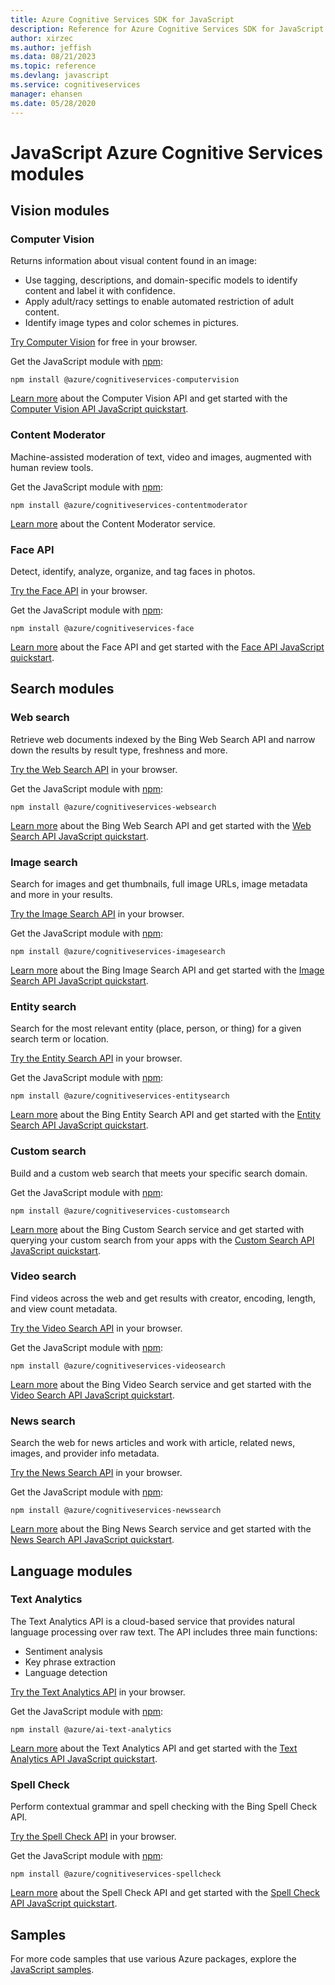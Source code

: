 ```yaml
---
title: Azure Cognitive Services SDK for JavaScript
description: Reference for Azure Cognitive Services SDK for JavaScript
author: xirzec
ms.author: jeffish
ms.data: 08/21/2023
ms.topic: reference
ms.devlang: javascript
ms.service: cognitiveservices
manager: ehansen
ms.date: 05/28/2020
---
```

# JavaScript Azure Cognitive Services modules

## Vision modules

### Computer Vision 

Returns information about visual content found in an image:

- Use tagging, descriptions, and domain-specific models to identify content and label it with confidence.
- Apply adult/racy settings to enable automated restriction of adult content.
- Identify image types and color schemes in pictures.

[Try Computer Vision](https://azure.microsoft.com/services/cognitive-services/computer-vision/) for free in your browser.

Get the JavaScript module with [npm](https://www.npmjs.com/package/@azure/cognitiveservices-computervision):

```
npm install @azure/cognitiveservices-computervision
```

[Learn more](/azure/cognitive-services/computer-vision/home) about the Computer Vision API and get started with the [Computer Vision API JavaScript quickstart](/azure/cognitive-services/Computer-vision/quickstarts-sdk/client-library?pivots=programming-language-javascript).

### Content Moderator

Machine-assisted moderation of text, video and images, augmented with human review tools.

Get the JavaScript module with [npm](https://www.npmjs.com/package/@azure/cognitiveservices-contentmoderator):

```
npm install @azure/cognitiveservices-contentmoderator
```

[Learn more](/azure/cognitive-services/content-moderator/overview) about the Content Moderator service.

### Face API

Detect, identify, analyze, organize, and tag faces in photos. 

[Try the Face API](https://azure.microsoft.com/services/cognitive-services/face/) in your browser.

Get the JavaScript module with [npm](https://www.npmjs.com/package/@azure/cognitiveservices-face):

```
npm install @azure/cognitiveservices-face
```

[Learn more](/azure/cognitive-services/face/overview) about the Face API and get started with the [Face API JavaScript quickstart](/azure/cognitive-services/Face/quickstarts/JavaScript).

## Search modules

### Web search

Retrieve web documents indexed by the Bing Web Search API and narrow down the results by result type, freshness and more. 

[Try the Web Search API](https://azure.microsoft.com/services/cognitive-services/bing-web-search-api/) in your browser.

Get the JavaScript module with [npm](https://www.npmjs.com/package/@azure/cognitiveservices-websearch):

```
npm install @azure/cognitiveservices-websearch
```

[Learn more](/azure/cognitive-services/bing-web-search/overview) about the Bing Web Search API and get started with the [Web Search API JavaScript quickstart](/azure/cognitive-services/bing-web-search/quickstarts/client-libraries?pivots=programming-language-javascript).

### Image search

Search for images and get thumbnails, full image URLs, image metadata and more in your results.

[Try the Image Search API](https://azure.microsoft.com/services/cognitive-services/bing-image-search-api/) in your browser.

Get the JavaScript module with [npm](https://www.npmjs.com/package/@azure/cognitiveservices-imagesearch):

```
npm install @azure/cognitiveservices-imagesearch
```

[Learn more](/azure/cognitive-services/bing-image-search/overview) about the Bing Image Search API and get started with the [Image Search API JavaScript quickstart](/azure/cognitive-services/bing-image-search/quickstarts/client-libraries?pivots=programming-language-javascript).


### Entity search

Search for the most relevant entity (place, person, or thing) for a given search term or location.

[Try the Entity Search API](https://azure.microsoft.com/services/cognitive-services/bing-entity-search-api/) in your browser.

Get the JavaScript module with [npm](https://www.npmjs.com/package/@azure/cognitiveservices-entitysearch):

```
npm install @azure/cognitiveservices-entitysearch
```

[Learn more](/azure/cognitive-services/bing-entities-search/search-the-web) about the Bing Entity Search API and get started with the [Entity Search API JavaScript quickstart](/azure/cognitive-services/bing-entities-search/quickstarts/client-libraries?pivots=programming-language-javascript).

### Custom search

Build and a custom web search that meets your specific search domain.

Get the JavaScript module with [npm](https://www.npmjs.com/package/@azure/cognitiveservices-customsearch):

```
npm install @azure/cognitiveservices-customsearch
```

[Learn more](/azure/cognitive-services/bing-custom-search/) about the Bing Custom Search service and get started with querying your custom search from your apps with the [Custom Search API JavaScript quickstart](/azure/cognitive-services/bing-custom-search/call-endpoint-nodejs).

### Video search

Find videos across the web and get results with creator, encoding, length, and view count metadata.

[Try the Video Search API](https://azure.microsoft.com/services/cognitive-services/bing-video-search-api/) in your browser.

Get the JavaScript module with [npm](https://www.npmjs.com/package/@azure/cognitiveservices-videosearch):

```
npm install @azure/cognitiveservices-videosearch
```

[Learn more](/azure/cognitive-services/bing-video-search/search-the-web) about the Bing Video Search service and get started with the [Video Search API JavaScript quickstart](/azure/cognitive-services/Bing-Video-Search/quickstarts/client-libraries?pivots=programming-language-javascript).


### News search

Search the web for news articles and work with article, related news, images, and provider info metadata.

[Try the News Search API](https://azure.microsoft.com/services/cognitive-services/bing-news-search-api/) in your browser.

Get the JavaScript module with [npm](https://www.npmjs.com/package/@azure/cognitiveservices-newssearch):

```
npm install @azure/cognitiveservices-newssearch
```

[Learn more](/azure/cognitive-services/bing-news-search/search-the-web) about the Bing News Search service and get started with the [News Search API JavaScript quickstart](/azure/cognitive-services/bing-news-search/quickstarts/client-libraries?pivots=programming-language-javascript).


## Language modules

### Text Analytics 

The Text Analytics API is a cloud-based service that provides natural language processing over raw text. The API includes three main functions:

- Sentiment analysis
- Key phrase extraction
- Language detection

[Try the Text Analytics API](https://azure.microsoft.com/services/cognitive-services/text-analytics/) in your browser.

Get the JavaScript module with [npm](https://www.npmjs.com/package/@azure/ai-text-analytics):

```
npm install @azure/ai-text-analytics
```

[Learn more](/azure/cognitive-services/text-analytics/overview) about the Text Analytics API and get started with the [Text Analytics API JavaScript quickstart](/azure/cognitive-services/text-analytics/quickstarts/text-analytics-sdk?tabs=version-3&pivots=programming-language-javascript).


### Spell Check

Perform contextual grammar and spell checking with the Bing Spell Check API.

[Try the Spell Check API](https://azure.microsoft.com/services/cognitive-services/spell-check/) in your browser.

Get the JavaScript module with [npm](https://www.npmjs.com/package/@azure/cognitiveservices-spellcheck):

```
npm install @azure/cognitiveservices-spellcheck
```

[Learn more](/azure/cognitive-services/bing-spell-check/proof-text) about the Spell Check API and get started with the [Spell Check API JavaScript quickstart](/azure/cognitive-services/bing-spell-check/quickstarts/nodejs).

## Samples

For more code samples that use various Azure packages, explore the [JavaScript samples](https://docs.microsoft.com/samples/browse/?languages=javascript).